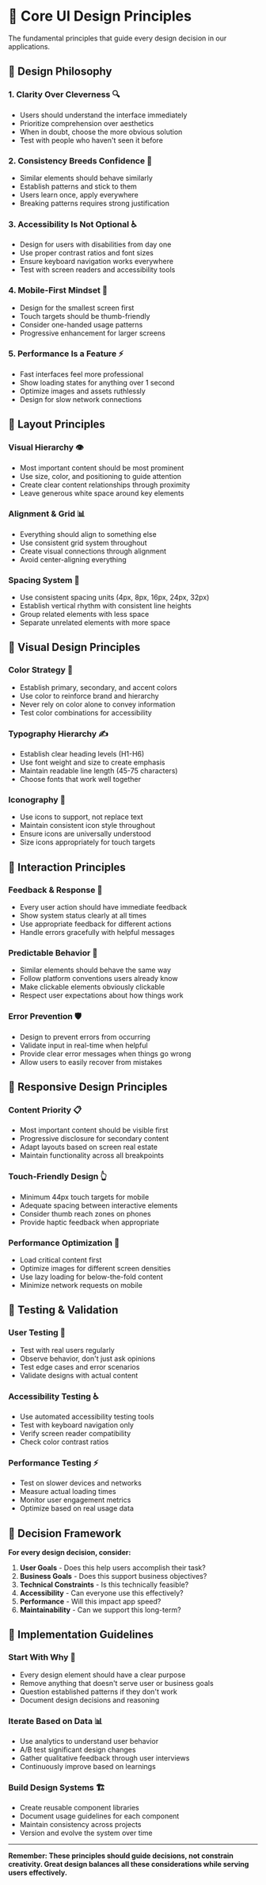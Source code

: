 # 🎯 Core UI Design Principles

The fundamental principles that guide every design decision in our applications.

## 🧠 Design Philosophy

### **1. Clarity Over Cleverness** 🔍
- Users should understand the interface immediately
- Prioritize comprehension over aesthetics
- When in doubt, choose the more obvious solution
- Test with people who haven't seen it before

### **2. Consistency Breeds Confidence** 🔄
- Similar elements should behave similarly
- Establish patterns and stick to them
- Users learn once, apply everywhere
- Breaking patterns requires strong justification

### **3. Accessibility Is Not Optional** ♿
- Design for users with disabilities from day one
- Use proper contrast ratios and font sizes
- Ensure keyboard navigation works everywhere
- Test with screen readers and accessibility tools

### **4. Mobile-First Mindset** 📱
- Design for the smallest screen first
- Touch targets should be thumb-friendly
- Consider one-handed usage patterns
- Progressive enhancement for larger screens

### **5. Performance Is a Feature** ⚡
- Fast interfaces feel more professional
- Show loading states for anything over 1 second
- Optimize images and assets ruthlessly
- Design for slow network connections

## 📐 Layout Principles

### **Visual Hierarchy** 👁️
- Most important content should be most prominent
- Use size, color, and positioning to guide attention
- Create clear content relationships through proximity
- Leave generous white space around key elements

### **Alignment & Grid** 📊
- Everything should align to something else
- Use consistent grid system throughout
- Create visual connections through alignment
- Avoid center-aligning everything

### **Spacing System** 📏
- Use consistent spacing units (4px, 8px, 16px, 24px, 32px)
- Establish vertical rhythm with consistent line heights
- Group related elements with less space
- Separate unrelated elements with more space

## 🎨 Visual Design Principles

### **Color Strategy** 🌈
- Establish primary, secondary, and accent colors
- Use color to reinforce brand and hierarchy
- Never rely on color alone to convey information
- Test color combinations for accessibility

### **Typography Hierarchy** ✍️
- Establish clear heading levels (H1-H6)
- Use font weight and size to create emphasis
- Maintain readable line length (45-75 characters)
- Choose fonts that work well together

### **Iconography** 🔎
- Use icons to support, not replace text
- Maintain consistent icon style throughout
- Ensure icons are universally understood
- Size icons appropriately for touch targets

## 🔘 Interaction Principles

### **Feedback & Response** 💬
- Every user action should have immediate feedback
- Show system status clearly at all times
- Use appropriate feedback for different actions
- Handle errors gracefully with helpful messages

### **Predictable Behavior** 🔮
- Similar elements should behave the same way
- Follow platform conventions users already know
- Make clickable elements obviously clickable
- Respect user expectations about how things work

### **Error Prevention** 🛡️
- Design to prevent errors from occurring
- Validate input in real-time when helpful
- Provide clear error messages when things go wrong
- Allow users to easily recover from mistakes

## 📱 Responsive Design Principles

### **Content Priority** 📋
- Most important content should be visible first
- Progressive disclosure for secondary content
- Adapt layouts based on screen real estate
- Maintain functionality across all breakpoints

### **Touch-Friendly Design** 👆
- Minimum 44px touch targets for mobile
- Adequate spacing between interactive elements
- Consider thumb reach zones on phones
- Provide haptic feedback when appropriate

### **Performance Optimization** 🚀
- Load critical content first
- Optimize images for different screen densities
- Use lazy loading for below-the-fold content
- Minimize network requests on mobile

## 🧪 Testing & Validation

### **User Testing** 👥
- Test with real users regularly
- Observe behavior, don't just ask opinions
- Test edge cases and error scenarios
- Validate designs with actual content

### **Accessibility Testing** ♿
- Use automated accessibility testing tools
- Test with keyboard navigation only
- Verify screen reader compatibility
- Check color contrast ratios

### **Performance Testing** ⚡
- Test on slower devices and networks
- Measure actual loading times
- Monitor user engagement metrics
- Optimize based on real usage data

## 🎯 Decision Framework

**For every design decision, consider:**

1. **User Goals** - Does this help users accomplish their task?
2. **Business Goals** - Does this support business objectives?
3. **Technical Constraints** - Is this technically feasible?
4. **Accessibility** - Can everyone use this effectively?
5. **Performance** - Will this impact app speed?
6. **Maintainability** - Can we support this long-term?

## 🚀 Implementation Guidelines

### **Start With Why** 🤔
- Every design element should have a clear purpose
- Remove anything that doesn't serve user or business goals
- Question established patterns if they don't work
- Document design decisions and reasoning

### **Iterate Based on Data** 📊
- Use analytics to understand user behavior
- A/B test significant design changes
- Gather qualitative feedback through user interviews
- Continuously improve based on learnings

### **Build Design Systems** 🏗️
- Create reusable component libraries
- Document usage guidelines for each component
- Maintain consistency across projects
- Version and evolve the system over time

---

**Remember: These principles should guide decisions, not constrain creativity. Great design balances all these considerations while serving users effectively.**
